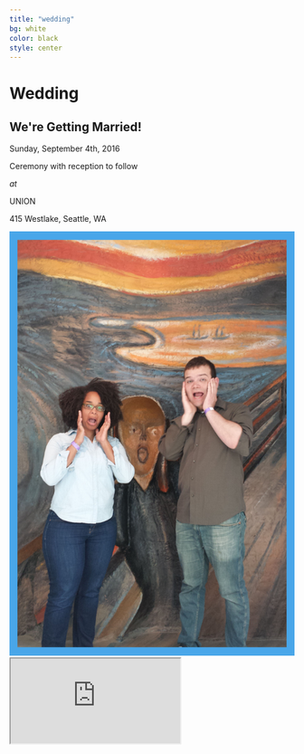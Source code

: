 ```yaml
---
title: "wedding"
bg: white
color: black
style: center
---
```


# Wedding

<div class="right">
    <h2>We're Getting Married!</h2>
    <p>Sunday, September 4th, 2016</p>
    <p>Ceremony with reception to follow</p>
    <p><em>at</em></p>
    <p>UNION</p>
    <p>415 Westlake, Seattle, WA</p>
</div>


<div>
    <img src="img/us/engagement_screaming_cropped_border.jpg" title="We're screaming from joy... if you're wondering" alt="We're screaming from joy if you're wondering">
</div>



<div class="icontain">
  <iframe src="https://www.youtube.com/embed/xvGFT0VrKq8?rel=0&amp;controls=0&amp;showinfo=0" allowfullscreen></iframe>
</div>
